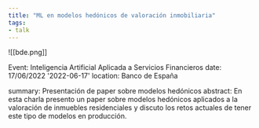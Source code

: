 ```yaml
---
title: "ML en modelos hedónicos de valoración inmobiliaria"
tags:
- talk
---
```


![[bde.png]]

Event: Inteligencia Artificial Aplicada a Servicios Financieros
date: 17/06/2022 '2022-06-17'
location: Banco de España

summary: Presentación de paper sobre modelos hedónicos
abstract: En esta charla presento un paper sobre modelos hedónicos aplicados a la valoración de inmuebles residenciales y discuto los retos actuales de tener este tipo de modelos en producción. 


